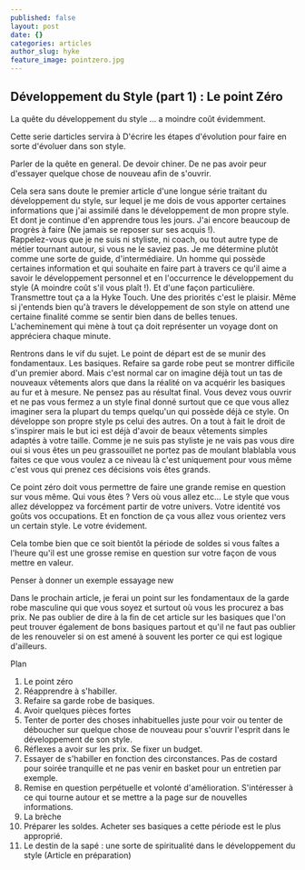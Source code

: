 ```yaml
---
published: false
layout: post
date: {}
categories: articles
author_slug: hyke
feature_image: pointzero.jpg
---
```

## Développement du Style (part 1) : Le point Zéro

La quête du développement du style ... a moindre coût évidemment.

Cette serie darticles servira à D'écrire les étapes d'évolution pour faire en sorte d'évoluer dans son style.

Parler de la quête en general. De devoir chiner. De ne pas avoir peur d'essayer quelque chose de nouveau afin de s'ouvrir.



Cela sera sans doute le premier article d'une longue série traitant du développement du style, sur lequel je me dois de vous apporter certaines informations que j'ai assimilé dans le développement de mon propre style. Et dont je continue d'en apprendre tous les jours. J'ai encore beaucoup de progrès à faire (Ne jamais se reposer sur ses acquis !).  
Rappelez-vous que je ne suis ni styliste, ni coach, ou tout autre type de métier tournant autour, si vous ne le saviez pas. Je me détermine plutôt comme une sorte de guide, d'intermédiaire. Un homme qui possède certaines information et qui souhaite en faire part à travers ce qu'il aime a savoir le développement personnel et en l'occurrence le développement du style (A moindre coût s'il vous plaît !). Et d'une façon particulière. Transmettre tout ça a la Hyke Touch. 
Une des priorités c'est le plaisir. Même si j'entends bien qu'à travers le développement de son style on attend une certaine finalité comme se sentir bien dans de belles tenues. L'acheminement qui mène à tout ça doit représenter un voyage dont on appréciera chaque minute.

Rentrons dans le vif du sujet. Le point de départ est de se munir des fondamentaux. Les basiques. Refaire sa garde robe peut se montrer difficile d'un premier abord. Mais c'est normal car on imagine déjà tout un tas de nouveaux vêtements alors que dans la réalité on va acquérir les basiques au fur et à mesure.
Ne pensez pas au résultat final. Vous devez vous ouvrir et ne pas vous fermez a un style final donné surtout que ce que vous allez imaginer sera la plupart du temps quelqu'un qui possède déjà ce style. On développe son propre style ps celui des autres. On a tout à fait le droit de s'inspirer mais le but ici est déjà d'avoir de beaux vêtements simples adaptés à votre taille. Comme je ne suis pas styliste je ne vais pas vous dire oui si vous êtes un peu grassouillet ne portez pas de moulant blablabla vous faites ce que vous voulez a ce niveau là c'est uniquement pour vous même c'est vous qui prenez ces décisions vois êtes grands.

Ce point zéro doit vous permettre de faire une grande remise en question sur vous même. Qui vous êtes ? Vers où vous allez etc... 
Le style que vous allez développez va forcément partir de votre univers. Votre identité vos goûts vos occupations. Et en fonction de ça vous allez vous orientez vers un certain style. Le votre évidement. 

Cela tombe bien que ce soit bientôt la période de soldes si vous faîtes a l'heure qu'il est une grosse remise en question sur votre façon de vous mettre en valeur.

Penser à donner un exemple essayage new

Dans le prochain article, je ferai un point sur les fondamentaux de la garde robe masculine qui que vous soyez et surtout où vous les procurez a bas prix.
Ne pas oublier de dire à la fin de cet article sur les basiques que l'on peut trouver également de bons basiques partout et qu'il ne faut pas oublier de les renouveler si on est amené à souvent les porter ce qui est logique d'ailleurs.

Plan 

1. Le point zéro 
2. Réapprendre à s'habiller. 
3. Refaire sa garde robe de basiques.
4. Avoir quelques pièces fortes
5. Tenter de porter des choses inhabituelles juste pour voir ou tenter de déboucher sur quelque chose de nouveau pour s'ouvrir l'esprit dans le développement de son style.
6. Réflexes a avoir sur les prix. Se fixer un budget.
7. Essayer de s'habiller en fonction des circonstances. Pas de costard pour soirée tranquille et ne pas venir en basket pour un entretien par exemple.
8. Remise en question perpétuelle et volonté d'amélioration. S'intéresser à ce qui tourne autour et se mettre a la page sur de nouvelles informations. 
9. La brèche 
10. Préparer les soldes. Acheter ses basiques a cette période est le plus approprié.  
11. Le destin de la sapé : une sorte de spiritualité dans le développement du style
(Article en préparation)
